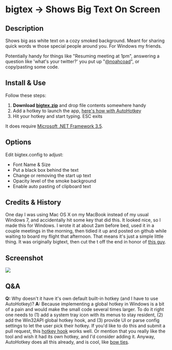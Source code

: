 # bigtex -> Shows Big Text On Screen

## Description
Shows big ass white text on a cozy smoked background.  Meant for sharing quick words w those special people around you.  For Windows my friends.

Potentially handy for things like "Resuming meeting at 1pm", answering a question like 'what's your twitter?' you put up "[@noahcoad](http://twitter.com/noahcoad)", or copy/pasting some code.

## Install & Use
Follow these steps:
1. **Download [bigtex.zip](support/bigtex.zip?raw=true)** and drop file contents somewhere handy
2. Add a hotkey to launch the app, [here's how with AutoHotkey](http://noahcoad.com/post/646/create-a-global-hotkey-to-launch-a-program-with-autohotkey-on-windows)
3. Hit your hotkey and start typing.  ESC exits

It does require [Microsoft .NET Framework 3.5](http://www.microsoft.com/en-us/download/details.aspx?id=22).

## Options
Edit bigtex.config to adjust:

* Font Name & Size
* Put a black box behind the text
* Change or removing the start up text
* Opacity level of the smoke background
* Enable auto pasting of clipboard text

## Credits & History
One day I was using Mac OS X on my MacBook instead of my usual Windows 7, and accidentally hit some key that did this.  It looked nice, so I made this for Windows.  I wrote it at about 2am before bed, used it in a couple meetings in the morning, then tidied it up and posted on github while waiting to board my flight that afternoon.  That means it's just a simple little thing.  It was originally bigtext, then cut the t off the end in honor of [this guy](http://en.wikipedia.org/wiki/Big_Tex).

## Screenshot
![](support/imgs/2013-04-12_2023-small.png)

## Q&A
**Q:** Why doesn't it have it's own default built-in hotkey (and I have to use AutoHotkey)?
**A:** Because implementing a global hotkey in Windows is a bit of a pain and would make the small code several times larger.  To do it right one needs to (1) add a system tray icon with its menus to stay resident, (2) add the Win32API global hotkey hook, and (3) provide UI or parse config settings to let the user pick their hotkey.  If you'd like to do this and submit a pull request, this [hotkey hook](http://www.codeproject.com/Articles/7294/Processing-Global-Mouse-and-Keyboard-Hooks-in-C) works well.  Or mention that you really like the tool and wish it had its own hotkey, and I'd consider adding it.  Anyway, AutoHotkey does all this already, and is cool, like [bow ties](http://knowyourmeme.com/memes/bow-ties-are-cool).